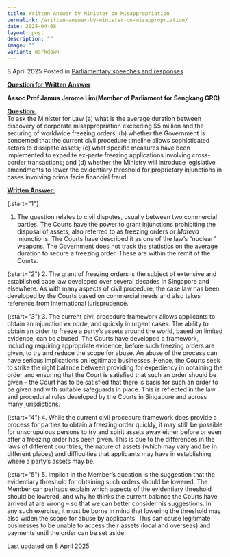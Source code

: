 ```yaml
---
title: Written Answer by Minister on Misappropriation
permalink: /written-answer-by-minister-on-misappropriation/
date: 2025-04-08
layout: post
description: ""
image: ""
variant: markdown
---
```

8 April 2025 Posted in [Parliamentary speeches and responses](/news/parliamentary-speeches) 

<b><u>Question for Written Answer</u></b>

<b>**Assoc Prof Jamus Jerome Lim(Member of Parliament for Sengkang GRC)**</b>

<b><u>Question:</u></b>
<br> To ask the Minister for Law (a) what is the average duration between discovery of corporate misappropriation exceeding $5 million and the securing of worldwide freezing orders; (b) whether the Government is concerned that the current civil procedure timeline allows sophisticated actors to dissipate assets; (c) what specific measures have been implemented to expedite ex-parte freezing applications involving cross-border transactions; and (d) whether the Ministry will introduce legislative amendments to lower the evidentiary threshold for proprietary injunctions in cases involving prima facie financial fraud.

<b><u>Written Answer:</u></b>

{:start="1"}
1.	The question relates to civil disputes, usually between two commercial parties. The Courts have the power to grant injunctions prohibiting the disposal of assets, also referred to as freezing orders or <i>Mareva</i> injunctions. The Courts have described it as one of the law’s “nuclear” weapons. The Government does not track the statistics on the average duration to secure a freezing order. These are within the remit of the Courts.

{:start="2"}
2.	The grant of freezing orders is the subject of extensive and established case law developed over several decades in Singapore and elsewhere. As with many aspects of civil procedure, the case law has been developed by the Courts based on commercial needs and also takes reference from international jurisprudence.

{:start="3"}
3.	The current civil procedure framework allows applicants to obtain an injunction <i>ex parte</i>, and quickly in urgent cases. The ability to obtain an order to freeze a party’s assets around the world, based on limited evidence, can be abused. The Courts have developed a framework, including requiring appropriate evidence, before such freezing orders are given, to try and reduce the scope for abuse. An abuse of the process can have serious implications on legitimate businesses. Hence, the Courts seek to strike the right balance between providing for expediency in obtaining the order and ensuring that the Court is satisfied that such an order should be given – the Court has to be satisfied that there is basis for such an order to be given and with suitable safeguards in place. This is reflected in the law and procedural rules developed by the Courts in Singapore and across many jurisdictions.

{:start="4"}
4.	While the current civil procedure framework does provide a process for parties to obtain a freezing order quickly, it may stilll be possible for unscrupulous persons to try and spirit assets away either before or even after a freezing order has been given. This is due to the differences in the laws of different countries, the nature of assets (which may vary and be in different places) and difficulties that applicants may have in establishing where a party’s assets may be.

{:start="5"}
5.	Implicit in the Member’s question is the suggestion that the evidentiary threshold for obtaining such orders should be lowered. The Member can perhaps explain which aspects of the evidentiary threshold should be lowered, and why he thinks the current balance the Courts have arrived at are wrong – so that we can better consider his suggestions. In any such exercise, it must be borne in mind that lowering the threshold may also widen the scope for abuse by applicants. This can cause legitimate businesses to be unable to access their assets (local and overseas) and payments until the order can be set aside.

<p></p><p></p><p class="right-side-updated">Last updated on 8 April 2025</p>


